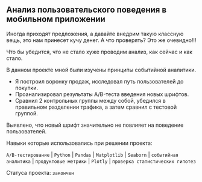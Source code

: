 ## Анализ пользовательского поведения в мобильном приложении
Иногда приходят предложения, а давайте внедрим такую классную вещь, это нам принесет кучу денег.  А что проверять? Это же очевидно!!!

Что бы убедится, что не стало хуже проводим анализ, как сейчас и как стало.

В данном проекте мной были изучены принципы событийной аналитики.
- Я построил воронку продаж, исследовал путь пользователей до покупки. 
- Проанализировал результаты A/B-теста введения новых шрифтов. 
- Сравнил 2 контрольных группы между собой, убедился в правильном разделении трафика, а затем сравнил с тестовой группой.

Выявлено, что новый шрифт значительно не повлияет на поведение пользователей.


Навыки которые использовались при решении проекта:

`A/B-тестирование` | `Python` | `Pandas` | `Matplotlib` | `Seaborn` | `событийная аналитика` | `продуктовые метрики` | `Plotly` | `проверка статистических гипотез`

Статуса проекта: `закончен`
